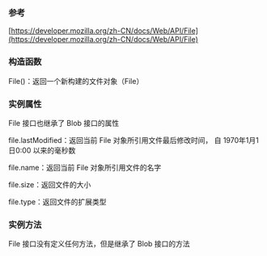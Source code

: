 ### 参考
[https://developer.mozilla.org/zh-CN/docs/Web/API/File](https://developer.mozilla.org/zh-CN/docs/Web/API/File)

### 构造函数
File()：返回一个新构建的文件对象（File）

### 实例属性
File 接口也继承了 Blob 接口的属性

file.lastModified：返回当前 File 对象所引用文件最后修改时间， 自 1970年1月1日0:00 以来的毫秒数

file.name：返回当前 File 对象所引用文件的名字

file.size：返回文件的大小

file.type：返回文件的扩展类型

### 实例方法
File 接口没有定义任何方法，但是继承了 Blob 接口的方法